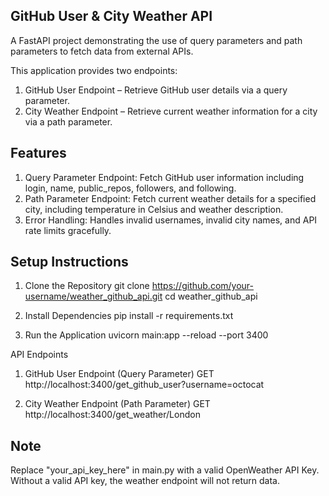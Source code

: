 ## GitHub User & City Weather API
A FastAPI project demonstrating the use of query parameters and path parameters to fetch data from external APIs.

This application provides two endpoints:
1. GitHub User Endpoint – Retrieve GitHub user details via a query parameter.
2. City Weather Endpoint – Retrieve current weather information for a city via a path parameter.

## Features
1. Query Parameter Endpoint: Fetch GitHub user information including login, name, public_repos, followers, and following.
2. Path Parameter Endpoint: Fetch current weather details for a specified city, including temperature in Celsius and weather description.
3. Error Handling: Handles invalid usernames, invalid city names, and API rate limits gracefully.

## Setup Instructions
1. Clone the Repository
git clone https://github.com/your-username/weather_github_api.git
cd weather_github_api

2. Install Dependencies
pip install -r requirements.txt

3. Run the Application
uvicorn main:app --reload --port 3400

API Endpoints
1. GitHub User Endpoint (Query Parameter)
GET http://localhost:3400/get_github_user?username=octocat

2. City Weather Endpoint (Path Parameter)
GET http://localhost:3400/get_weather/London

## Note
Replace "your_api_key_here" in main.py with a valid OpenWeather API Key.
Without a valid API key, the weather endpoint will not return data.


